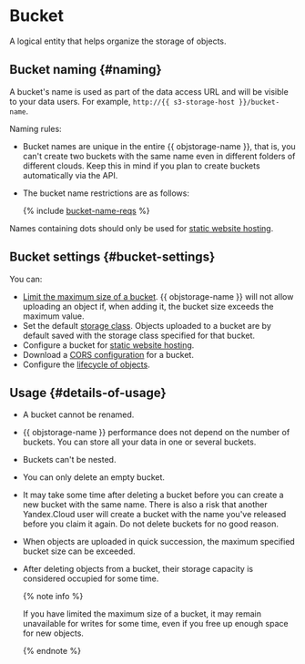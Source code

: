 # Bucket

A logical entity that helps organize the storage of objects.

## Bucket naming {#naming}

A bucket's name is used as part of the data access URL and will be visible to your data users. For example, `http://{{ s3-storage-host }}/bucket-name`.

Naming rules:

- Bucket names are unique in the entire {{ objstorage-name }}, that is, you can't create two buckets with the same name even in different folders of different clouds. Keep this in mind if you plan to create buckets automatically via the API.

- The bucket name restrictions are as follows:

   {% include [bucket-name-reqs](../../_includes/bucket-name-reqs.md) %}

Names containing dots should only be used for [static website hosting](../hosting/index.md).

## Bucket settings {#bucket-settings}

You can:

- [Limit the maximum size of a bucket](../operations/buckets/limit-max-volume.md). {{ objstorage-name }} will not allow uploading an object if, when adding it, the bucket size exceeds the maximum value.
- Set the default [storage class](storage-class.md). Objects uploaded to a bucket are by default saved with the storage class specified for that bucket.
- Configure a bucket for [static website hosting](../hosting/index.md).
- Download a [CORS configuration](../cors/index.md) for a bucket.
- Configure the [lifecycle of objects](../lifecycles/index.md).

## Usage {#details-of-usage}

- A bucket cannot be renamed.

- {{ objstorage-name }} performance does not depend on the number of buckets. You can store all your data in one or several buckets.

- Buckets can't be nested.

- You can only delete an empty bucket.

- It may take some time after deleting a bucket before you can create a new bucket with the same name. There is also a risk that another Yandex.Cloud user will create a bucket with the name you've released before you claim it again. Do not delete buckets for no good reason.

- When objects are uploaded in quick succession, the maximum specified bucket size can be exceeded.

- After deleting objects from a bucket, their storage capacity is considered occupied for some time.

  {% note info %}

  If you have limited the maximum size of a bucket, it may remain unavailable for writes for some time, even if you free up enough space for new objects.

  {% endnote %}

